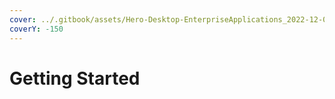 ```yaml
---
cover: ../.gitbook/assets/Hero-Desktop-EnterpriseApplications_2022-12-08-192047_ivzd (1).webp
coverY: -150
---
```


# Getting Started
